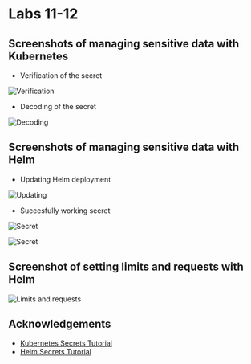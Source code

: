 # Labs 11-12

## Screenshots of managing sensitive data with Kubernetes  

- Verification of the secret

![Verification](https://i.ibb.co/c69vPsr/Screenshot-2021-09-25-at-15-08-22.png)

- Decoding of the secret

![Decoding](https://i.ibb.co/nzFq01k/Screenshot-2021-09-25-at-15-08-37.png)

## Screenshots of managing sensitive data with Helm

- Updating Helm deployment

![Updating](https://i.ibb.co/7b5Kxmf/Screenshot-2021-09-26-at-11-33-07.png)

- Succesfully working secret

![Secret](https://i.ibb.co/nnV9FXH/Screenshot-2021-09-26-at-11-35-00.png)

![Secret](https://i.ibb.co/RhQS7pn/Screenshot-2021-09-26-at-11-37-27.png)

## Screenshot of setting limits and requests with Helm

![Limits and requests](https://i.ibb.co/mSFzvvF/Screenshot-2021-09-26-at-12-04-34.png)

## Acknowledgements
- [Kubernetes Secrets Tutorial](https://kubernetes.io/docs/tasks/configmap-secret/managing-secret-using-kubectl/)
- [Helm Secrets Tutorial](https://antonputra.com/helm-3-secrets-tutorial/)